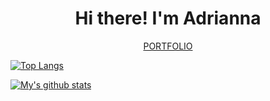 <h1 align="center"> Hi there! I'm Adrianna </h1>

<p align="center">
<a href="https://www.adajablonska.netlify.app">PORTFOLIO</a>
</p>

[![Top Langs](https://github-readme-stats.vercel.app/api/top-langs/?username=framista&hide=pHp&layout=compact&theme=great-gatsby)](https://github.com/framista/github-readme-stats)

[![My's github stats](https://github-readme-stats.vercel.app/api?username=framista&hide=issues,stars&show_icons=true&theme=great-gatsby)](https://github.com/framista/github-readme-stats)
